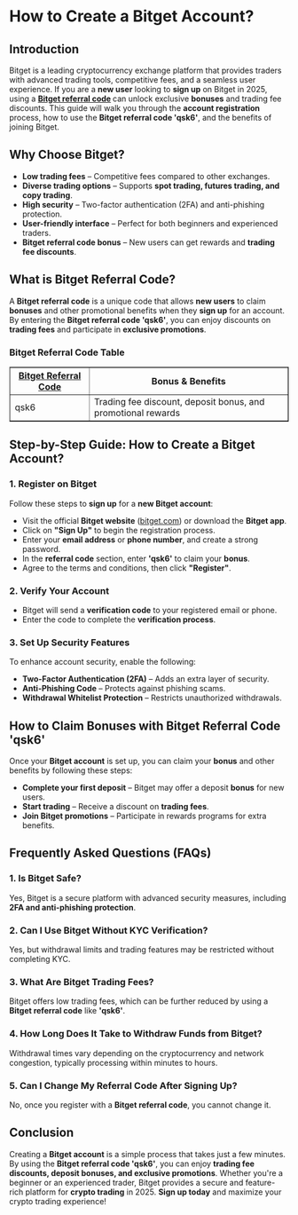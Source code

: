 <h1>How to Create a Bitget Account?</h1>
<h2>Introduction</h2>
<p>Bitget is a leading cryptocurrency exchange platform that provides traders with advanced trading tools, competitive fees, and a seamless user experience. If you are a <strong>new user</strong> looking to <strong>sign up</strong> on Bitget in 2025, using a <strong><a href="https://partner.bitget.com/bg/LP3S5U" target="_blank" rel="noopener noreferrer">Bitget referral code</a>
</strong> can unlock exclusive <strong>bonuses</strong> and trading fee discounts. This guide will walk you through the <strong>account registration</strong> process, how to use the <strong>Bitget referral code 'qsk6'</strong>, and the benefits of joining Bitget.</p>

<h2>Why Choose Bitget?</h2>
<ul>
    <li><strong>Low trading fees</strong> – Competitive fees compared to other exchanges.</li>
    <li><strong>Diverse trading options</strong> – Supports <strong>spot trading, futures trading, and copy trading</strong>.</li>
    <li><strong>High security</strong> – Two-factor authentication (2FA) and anti-phishing protection.</li>
    <li><strong>User-friendly interface</strong> – Perfect for both beginners and experienced traders.</li>
    <li><strong>Bitget referral code bonus</strong> – New users can get rewards and <strong>trading fee discounts</strong>.</li>
</ul>

<h2>What is Bitget Referral Code?</h2>
<p>A <strong>Bitget referral code</strong> is a unique code that allows <strong>new users</strong> to claim <strong>bonuses</strong> and other promotional benefits when they <strong>sign up</strong> for an account. By entering the <strong>Bitget referral code 'qsk6'</strong>, you can enjoy discounts on <strong>trading fees</strong> and participate in <strong>exclusive promotions</strong>.</p>

<h3>Bitget Referral Code Table</h3>
<table border="1">
    <tr>
        <th><a href="https://github.com/Bitget-Referral-Code/" target="_blank">Bitget Referral Code</a>
</th>
        <th>Bonus & Benefits</th>
    </tr>
    <tr>
        <td>qsk6</td>
        <td>Trading fee discount, deposit bonus, and promotional rewards</td>
    </tr>
</table>

<h2>Step-by-Step Guide: How to Create a Bitget Account?</h2>
<h3>1. Register on Bitget</h3>
<p>Follow these steps to <strong>sign up</strong> for a <strong>new Bitget account</strong>:</p>
<ul>
    <li>Visit the official <strong>Bitget website</strong> (<a href="https://partner.bitget.com/bg/LP3S5U">bitget.com</a>) or download the <strong>Bitget app</strong>.</li>
    <li>Click on <strong>"Sign Up"</strong> to begin the registration process.</li>
    <li>Enter your <strong>email address</strong> or <strong>phone number</strong>, and create a strong password.</li>
    <li>In the <strong>referral code</strong> section, enter <strong>'qsk6'</strong> to claim your <strong>bonus</strong>.</li>
    <li>Agree to the terms and conditions, then click <strong>"Register"</strong>.</li>
</ul>

<h3>2. Verify Your Account</h3>
<ul>
    <li>Bitget will send a <strong>verification code</strong> to your registered email or phone.</li>
    <li>Enter the code to complete the <strong>verification process</strong>.</li>
</ul>

<h3>3. Set Up Security Features</h3>
<p>To enhance account security, enable the following:</p>
<ul>
    <li><strong>Two-Factor Authentication (2FA)</strong> – Adds an extra layer of security.</li>
    <li><strong>Anti-Phishing Code</strong> – Protects against phishing scams.</li>
    <li><strong>Withdrawal Whitelist Protection</strong> – Restricts unauthorized withdrawals.</li>
</ul>

<h2>How to Claim Bonuses with Bitget Referral Code 'qsk6'</h2>
<p>Once your <strong>Bitget account</strong> is set up, you can claim your <strong>bonus</strong> and other benefits by following these steps:</p>
<ul>
    <li><strong>Complete your first deposit</strong> – Bitget may offer a deposit <strong>bonus</strong> for new users.</li>
    <li><strong>Start trading</strong> – Receive a discount on <strong>trading fees</strong>.</li>
    <li><strong>Join Bitget promotions</strong> – Participate in rewards programs for extra benefits.</li>
</ul>

<h2>Frequently Asked Questions (FAQs)</h2>
<h3>1. Is Bitget Safe?</h3>
<p>Yes, Bitget is a secure platform with advanced security measures, including <strong>2FA and anti-phishing protection</strong>.</p>

<h3>2. Can I Use Bitget Without KYC Verification?</h3>
<p>Yes, but withdrawal limits and trading features may be restricted without completing KYC.</p>

<h3>3. What Are Bitget Trading Fees?</h3>
<p>Bitget offers low trading fees, which can be further reduced by using a <strong>Bitget referral code</strong> like <strong>'qsk6'</strong>.</p>

<h3>4. How Long Does It Take to Withdraw Funds from Bitget?</h3>
<p>Withdrawal times vary depending on the cryptocurrency and network congestion, typically processing within minutes to hours.</p>

<h3>5. Can I Change My Referral Code After Signing Up?</h3>
<p>No, once you register with a <strong>Bitget referral code</strong>, you cannot change it.</p>

<h2>Conclusion</h2>
<p>Creating a <strong>Bitget account</strong> is a simple process that takes just a few minutes. By using the <strong>Bitget referral code 'qsk6'</strong>, you can enjoy <strong>trading fee discounts, deposit bonuses, and exclusive promotions</strong>. Whether you're a beginner or an experienced trader, Bitget provides a secure and feature-rich platform for <strong>crypto trading</strong> in 2025. <strong>Sign up today</strong> and maximize your crypto trading experience!</p>
